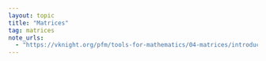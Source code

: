 ```yaml
---
layout: topic
title: "Matrices"
tag: matrices
note_urls:
  - "https://vknight.org/pfm/tools-for-mathematics/04-matrices/introduction/main.html"
---
```

